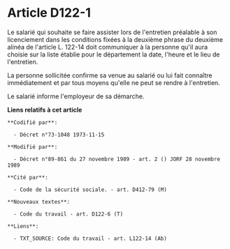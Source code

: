 # Article D122-1

Le salarié qui souhaite se faire assister lors de l'entretien préalable à son licenciement dans les conditions fixées à la
deuxième phrase du deuxième alinéa de l'article L. 122-14 doit communiquer à la personne qu'il aura choisie sur la liste
établie pour le département la date, l'heure et le lieu de l'entretien.

La personne sollicitée confirme sa venue au salarié ou lui fait connaître immédiatement et par tous moyens qu'elle ne peut se
rendre à l'entretien.

Le salarié informe l'employeur de sa démarche.

**Liens relatifs à cet article**

	**Codifié par**:

	  - Décret n°73-1048 1973-11-15

	**Modifié par**:

	  - Décret n°89-861 du 27 novembre 1989 - art. 2 () JORF 28 novembre 1989

	**Cité par**:

	  - Code de la sécurité sociale. - art. D412-79 (M)

	**Nouveaux textes**:

	  - Code du travail - art. D122-6 (T)

	**Liens**:

	  - TXT_SOURCE: Code du travail - art. L122-14 (Ab)
